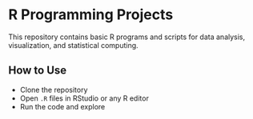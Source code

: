# R Programming Projects

This repository contains basic R programs and scripts for data analysis, visualization, and statistical computing.

## How to Use

- Clone the repository
- Open `.R` files in RStudio or any R editor
- Run the code and explore

